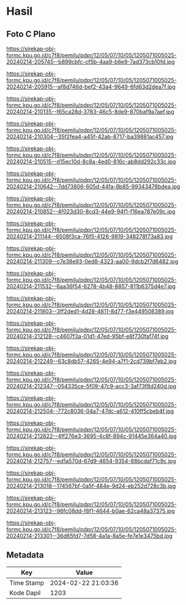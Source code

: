 # Hasil

## Foto C Plano

https://sirekap-obj-formc.kpu.go.id/c7f8/pemilu/pdpr/12/05/07/10/05/1205071005025-20240214-205745--b899cbfc-cf5b-4aa9-b6e9-7ad373cb10fd.jpg

https://sirekap-obj-formc.kpu.go.id/c7f8/pemilu/pdpr/12/05/07/10/05/1205071005025-20240214-205915--af8d746d-bef2-43a4-9649-6fd63d2dea7f.jpg

https://sirekap-obj-formc.kpu.go.id/c7f8/pemilu/pdpr/12/05/07/10/05/1205071005025-20240214-210135--f65ca28d-3783-46c5-8de9-870baf9a7aef.jpg

https://sirekap-obj-formc.kpu.go.id/c7f8/pemilu/pdpr/12/05/07/10/05/1205071005025-20240214-210304--35f2fea4-a45f-42ab-8717-ba39881ac457.jpg

https://sirekap-obj-formc.kpu.go.id/c7f8/pemilu/pdpr/12/05/07/10/05/1205071005025-20240214-210515--d15ec10d-8c8a-4ed0-816c-ab8dd292c33c.jpg

https://sirekap-obj-formc.kpu.go.id/c7f8/pemilu/pdpr/12/05/07/10/05/1205071005025-20240214-210642--7dd73806-605d-44fa-8b85-99343478bdea.jpg

https://sirekap-obj-formc.kpu.go.id/c7f8/pemilu/pdpr/12/05/07/10/05/1205071005025-20240214-210852--4f023d30-8cd3-44e9-94f1-f16ea787e09c.jpg

https://sirekap-obj-formc.kpu.go.id/c7f8/pemilu/pdpr/12/05/07/10/05/1205071005025-20240214-211144--6508f3ca-76f5-4126-9819-348278f73a83.jpg

https://sirekap-obj-formc.kpu.go.id/c7f8/pemilu/pdpr/12/05/07/10/05/1205071005025-20240214-211309--c7e38e93-0ed8-4323-aa00-9dcb2f7d6482.jpg

https://sirekap-obj-formc.kpu.go.id/c7f8/pemilu/pdpr/12/05/07/10/05/1205071005025-20240214-211532--6aa36f54-6278-4b48-8857-811b6375d4e7.jpg

https://sirekap-obj-formc.kpu.go.id/c7f8/pemilu/pdpr/12/05/07/10/05/1205071005025-20240214-211803--3ff2ded1-4d28-4811-8d77-f3e449508389.jpg

https://sirekap-obj-formc.kpu.go.id/c7f8/pemilu/pdpr/12/05/07/10/05/1205071005025-20240214-212128--c4607f3a-01d1-47ed-95bf-e8f730faf74f.jpg

https://sirekap-obj-formc.kpu.go.id/c7f8/pemilu/pdpr/12/05/07/10/05/1205071005025-20240214-212249--63c8db57-4265-4e94-a7f1-2cd739bf7eb2.jpg

https://sirekap-obj-formc.kpu.go.id/c7f8/pemilu/pdpr/12/05/07/10/05/1205071005025-20240214-212347--054335ce-5f09-47c9-acc3-3af73f8d240d.jpg

https://sirekap-obj-formc.kpu.go.id/c7f8/pemilu/pdpr/12/05/07/10/05/1205071005025-20240214-212504--772c8036-04a7-47dc-a612-410ff5cbeb4f.jpg

https://sirekap-obj-formc.kpu.go.id/c7f8/pemilu/pdpr/12/05/07/10/05/1205071005025-20240214-212622--4ff276e3-3695-4c8f-894c-91445e364a40.jpg

https://sirekap-obj-formc.kpu.go.id/c7f8/pemilu/pdpr/12/05/07/10/05/1205071005025-20240214-212757--ed1a570d-67d9-4654-9354-88bcdaf71c9c.jpg

https://sirekap-obj-formc.kpu.go.id/c7f8/pemilu/pdpr/12/05/07/10/05/1205071005025-20240214-213018--174567bf-0a5f-484e-9d24-eb252d728c3b.jpg

https://sirekap-obj-formc.kpu.go.id/c7f8/pemilu/pdpr/12/05/07/10/05/1205071005025-20240214-213123--96fc08dd-f8f1-4644-b0ae-62ca48a37375.jpg

https://sirekap-obj-formc.kpu.go.id/c7f8/pemilu/pdpr/12/05/07/10/05/1205071005025-20240214-213301--36d65fd7-7d58-4a1a-8a5e-fe7e1e3475bd.jpg


## Metadata

| Key        | Value               |
| ---------- | ------------------- |
| Time Stamp | 2024-02-22 21:03:36 |
| Kode Dapil | 1203                |



